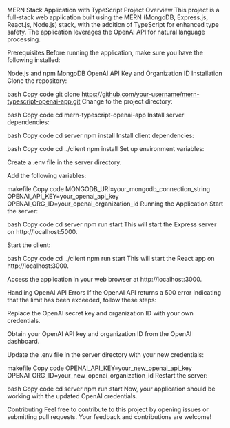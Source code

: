 MERN Stack Application with TypeScript
Project Overview
This project is a full-stack web application built using the MERN (MongoDB, Express.js, React.js, Node.js) stack, with the addition of TypeScript for enhanced type safety. The application leverages the OpenAI API for natural language processing.

Prerequisites
Before running the application, make sure you have the following installed:

Node.js and npm
MongoDB
OpenAI API Key and Organization ID
Installation
Clone the repository:

bash
Copy code
git clone https://github.com/your-username/mern-typescript-openai-app.git
Change to the project directory:

bash
Copy code
cd mern-typescript-openai-app
Install server dependencies:

bash
Copy code
cd server
npm install
Install client dependencies:

bash
Copy code
cd ../client
npm install
Set up environment variables:

Create a .env file in the server directory.

Add the following variables:

makefile
Copy code
MONGODB_URI=your_mongodb_connection_string
OPENAI_API_KEY=your_openai_api_key
OPENAI_ORG_ID=your_openai_organization_id
Running the Application
Start the server:

bash
Copy code
cd server
npm run start
This will start the Express server on http://localhost:5000.

Start the client:

bash
Copy code
cd ../client
npm run start
This will start the React app on http://localhost:3000.

Access the application in your web browser at http://localhost:3000.

Handling OpenAI API Errors
If the OpenAI API returns a 500 error indicating that the limit has been exceeded, follow these steps:

Replace the OpenAI secret key and organization ID with your own credentials.

Obtain your OpenAI API key and organization ID from the OpenAI dashboard.

Update the .env file in the server directory with your new credentials:

makefile
Copy code
OPENAI_API_KEY=your_new_openai_api_key
OPENAI_ORG_ID=your_new_openai_organization_id
Restart the server:

bash
Copy code
cd server
npm run start
Now, your application should be working with the updated OpenAI credentials.

Contributing
Feel free to contribute to this project by opening issues or submitting pull requests. Your feedback and contributions are welcome!
